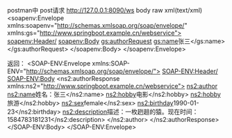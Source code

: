 postman中 post请求 http://127.0.0.1:8090/ws
body raw xml(text/xml)
<soapenv:Envelope xmlns:soapenv="http://schemas.xmlsoap.org/soap/envelope/" xmlns:gs="http://www.springboot.example.cn/webservice">
 <soapenv:Header/>
 <soapenv:Body>
   <gs:authorRequest>
     <gs:name>张三</gs:name>
   </gs:authorRequest>
 </soapenv:Body>
</soapenv:Envelope>

返回：
<SOAP-ENV:Envelope xmlns:SOAP-ENV="http://schemas.xmlsoap.org/soap/envelope/">
    <SOAP-ENV:Header/>
    <SOAP-ENV:Body>
        <ns2:authorResponse xmlns:ns2="http://www.springboot.example.cn/webservice">
            <ns2:author>
                <ns2:name>姓名：张三</ns2:name>
                <ns2:hobby>电影</ns2:hobby>
                <ns2:hobby>旅游</ns2:hobby>
                <ns2:sex>female</ns2:sex>
                <ns2:birthday>1990-01-23</ns2:birthday>
                <ns2:description>描述：一枚趔趄的猿。现在时间：1584783181231</ns2:description>
            </ns2:author>
        </ns2:authorResponse>
    </SOAP-ENV:Body>
</SOAP-ENV:Envelope>
